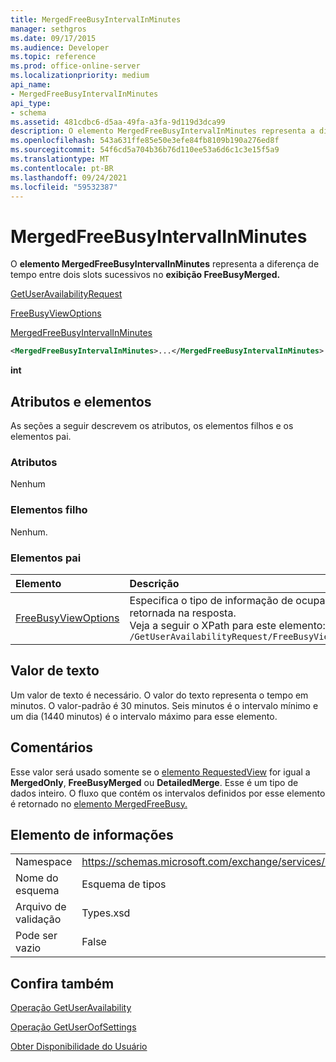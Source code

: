 ```yaml
---
title: MergedFreeBusyIntervalInMinutes
manager: sethgros
ms.date: 09/17/2015
ms.audience: Developer
ms.topic: reference
ms.prod: office-online-server
ms.localizationpriority: medium
api_name:
- MergedFreeBusyIntervalInMinutes
api_type:
- schema
ms.assetid: 481cdbc6-d5aa-49fa-a3fa-9d119d3dca99
description: O elemento MergedFreeBusyIntervalInMinutes representa a diferença de tempo entre dois slots sucessivos no exibição FreeBusyMerged.
ms.openlocfilehash: 543a631ffe85e50e3efe84fb8109b190a276ed8f
ms.sourcegitcommit: 54f6cd5a704b36b76d110ee53a6d6c1c3e15f5a9
ms.translationtype: MT
ms.contentlocale: pt-BR
ms.lasthandoff: 09/24/2021
ms.locfileid: "59532387"
---
```

# <a name="mergedfreebusyintervalinminutes"></a>MergedFreeBusyIntervalInMinutes

O **elemento MergedFreeBusyIntervalInMinutes** representa a diferença de tempo entre dois slots sucessivos no **exibição FreeBusyMerged.** 
  
[GetUserAvailabilityRequest](getuseravailabilityrequest.md)
  
[FreeBusyViewOptions](freebusyviewoptions.md)
  
[MergedFreeBusyIntervalInMinutes](mergedfreebusyintervalinminutes.md)
  
```xml
<MergedFreeBusyIntervalInMinutes>...</MergedFreeBusyIntervalInMinutes>
```

 **int**
## <a name="attributes-and-elements"></a>Atributos e elementos

As seções a seguir descrevem os atributos, os elementos filhos e os elementos pai.
  
### <a name="attributes"></a>Atributos

Nenhum
  
### <a name="child-elements"></a>Elementos filho

Nenhum.
  
### <a name="parent-elements"></a>Elementos pai

|**Elemento**|**Descrição**|
|:-----|:-----|
|[FreeBusyViewOptions](freebusyviewoptions.md) <br/> |Especifica o tipo de informação de ocupado/livre retornada na resposta.  <br/> Veja a seguir o XPath para este elemento:  <br/>  `/GetUserAvailabilityRequest/FreeBusyViewOptions` <br/> |
   
## <a name="text-value"></a>Valor de texto

Um valor de texto é necessário. O valor do texto representa o tempo em minutos. O valor-padrão é 30 minutos. Seis minutos é o intervalo mínimo e um dia (1440 minutos) é o intervalo máximo para esse elemento.
  
## <a name="remarks"></a>Comentários

Esse valor será usado somente se o [elemento RequestedView](requestedview.md) for igual a **MergedOnly**, **FreeBusyMerged** ou **DetailedMerge**. Esse é um tipo de dados inteiro. O fluxo que contém os intervalos definidos por esse elemento é retornado no [elemento MergedFreeBusy.](mergedfreebusy.md) 
  
## <a name="element-information"></a>Elemento de informações

|||
|:-----|:-----|
|Namespace  <br/> |https://schemas.microsoft.com/exchange/services/2006/types  <br/> |
|Nome do esquema  <br/> |Esquema de tipos  <br/> |
|Arquivo de validação  <br/> |Types.xsd  <br/> |
|Pode ser vazio  <br/> |False  <br/> |
   
## <a name="see-also"></a>Confira também



[Operação GetUserAvailability](getuseravailability-operation.md)
  
[Operação GetUserOofSettings](getuseroofsettings-operation.md)


[Obter Disponibilidade do Usuário](https://msdn.microsoft.com/library/d4133fcb-9b0f-4e6b-aadf-a389da83516a%28Office.15%29.aspx)

